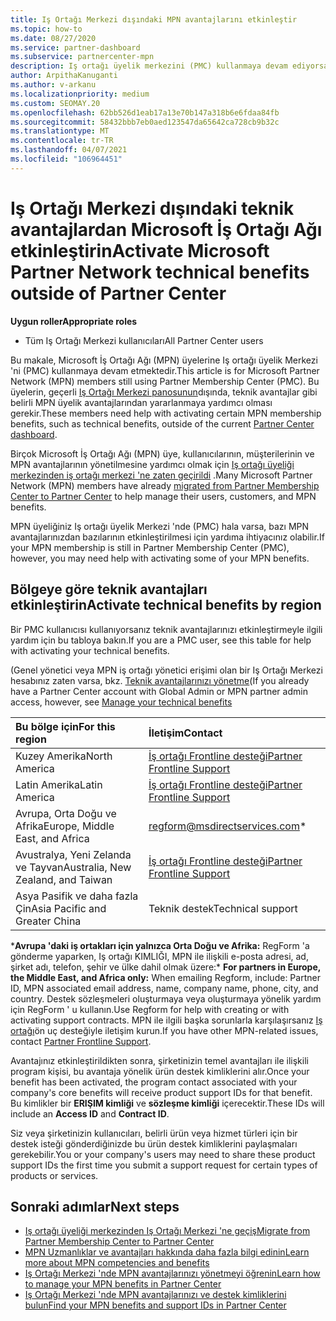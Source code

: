 ```yaml
---
title: Iş Ortağı Merkezi dışındaki MPN avantajlarını etkinleştir
ms.topic: how-to
ms.date: 08/27/2020
ms.service: partner-dashboard
ms.subservice: partnercenter-mpn
description: Iş ortağı üyelik merkezini (PMC) kullanmaya devam ediyorsanız, MPN teknik destek avantajlarınızı etkinleştirmeye ve size destek kimlikleri sunabilmeniz için kiminle iletişim kuracağınızı öğrenin.
author: ArpithaKanuganti
ms.author: v-arkanu
ms.localizationpriority: medium
ms.custom: SEOMAY.20
ms.openlocfilehash: 62bb526d1eab17a13e70b147a318b6e6fdaa84fb
ms.sourcegitcommit: 58432bbb7eb0aed123547da65642ca728cb9b32c
ms.translationtype: MT
ms.contentlocale: tr-TR
ms.lasthandoff: 04/07/2021
ms.locfileid: "106964451"
---
```

# <a name="activate-microsoft-partner-network-technical-benefits-outside-of-partner-center"></a><span data-ttu-id="78049-103">Iş Ortağı Merkezi dışındaki teknik avantajlardan Microsoft İş Ortağı Ağı etkinleştirin</span><span class="sxs-lookup"><span data-stu-id="78049-103">Activate Microsoft Partner Network technical benefits outside of Partner Center</span></span>


<span data-ttu-id="78049-104">**Uygun roller**</span><span class="sxs-lookup"><span data-stu-id="78049-104">**Appropriate roles**</span></span>

- <span data-ttu-id="78049-105">Tüm Iş Ortağı Merkezi kullanıcıları</span><span class="sxs-lookup"><span data-stu-id="78049-105">All Partner Center users</span></span>

<span data-ttu-id="78049-106">Bu makale, Microsoft İş Ortağı Ağı (MPN) üyelerine Iş ortağı üyelik Merkezi 'ni (PMC) kullanmaya devam etmektedir.</span><span class="sxs-lookup"><span data-stu-id="78049-106">This article is for Microsoft Partner Network (MPN) members still using Partner Membership Center (PMC).</span></span> <span data-ttu-id="78049-107">Bu üyelerin, geçerli [Iş Ortağı Merkezi panosunun](https://partner.microsoft.com/dashboard)dışında, teknik avantajlar gibi belirli MPN üyelik avantajlarından yararlanmaya yardımcı olması gerekir.</span><span class="sxs-lookup"><span data-stu-id="78049-107">These members need help with activating certain MPN membership benefits, such as technical benefits, outside of the current [Partner Center dashboard](https://partner.microsoft.com/dashboard).</span></span>

<span data-ttu-id="78049-108">Birçok Microsoft İş Ortağı Ağı (MPN) üye, kullanıcılarının, müşterilerinin ve MPN avantajlarının yönetilmesine yardımcı olmak için [Iş ortağı üyeliği merkezinden iş ortağı merkezi 'ne zaten geçirildi](prepare-pmc-pc-migration.md) .</span><span class="sxs-lookup"><span data-stu-id="78049-108">Many Microsoft Partner Network (MPN) members have already [migrated from Partner Membership Center to Partner Center](prepare-pmc-pc-migration.md) to help manage their users, customers, and MPN benefits.</span></span>

<span data-ttu-id="78049-109">MPN üyeliğiniz Iş ortağı üyelik Merkezi 'nde (PMC) hala varsa, bazı MPN avantajlarınızdan bazılarının etkinleştirilmesi için yardıma ihtiyacınız olabilir.</span><span class="sxs-lookup"><span data-stu-id="78049-109">If your MPN membership is still in Partner Membership Center (PMC), however, you may need help with activating some of your MPN benefits.</span></span>

## <a name="activate-technical-benefits-by-region"></a><span data-ttu-id="78049-110">Bölgeye göre teknik avantajları etkinleştirin</span><span class="sxs-lookup"><span data-stu-id="78049-110">Activate technical benefits by region</span></span>

<span data-ttu-id="78049-111">Bir PMC kullanıcısı kullanıyorsanız teknik avantajlarınızı etkinleştirmeyle ilgili yardım için bu tabloya bakın.</span><span class="sxs-lookup"><span data-stu-id="78049-111">If you are a PMC user, see this table for help with activating your technical benefits.</span></span>

<span data-ttu-id="78049-112">(Genel yönetici veya MPN iş ortağı yönetici erişimi olan bir Iş Ortağı Merkezi hesabınız zaten varsa, bkz. [Teknik avantajlarınızı yönetme](https://docs.microsoft.com/partner-center/manage-your-partner-network-benefits#manage-technical-benefits)</span><span class="sxs-lookup"><span data-stu-id="78049-112">(If you already have a Partner Center account with Global Admin or MPN partner admin access, however, see [Manage your technical benefits](https://docs.microsoft.com/partner-center/manage-your-partner-network-benefits#manage-technical-benefits)</span></span>

|<span data-ttu-id="78049-113">Bu bölge için</span><span class="sxs-lookup"><span data-stu-id="78049-113">For this region</span></span>  | <span data-ttu-id="78049-114">İletişim</span><span class="sxs-lookup"><span data-stu-id="78049-114">Contact</span></span> |
|:--------|:------------|
|<span data-ttu-id="78049-115">Kuzey Amerika</span><span class="sxs-lookup"><span data-stu-id="78049-115">North America</span></span>  | [<span data-ttu-id="78049-116">İş ortağı Frontline desteği</span><span class="sxs-lookup"><span data-stu-id="78049-116">Partner Frontline Support</span></span>](https://partner.microsoft.com/support?issueid=300-0042)  |
|<span data-ttu-id="78049-117">Latin Amerika</span><span class="sxs-lookup"><span data-stu-id="78049-117">Latin America</span></span>  | [<span data-ttu-id="78049-118">İş ortağı Frontline desteği</span><span class="sxs-lookup"><span data-stu-id="78049-118">Partner Frontline Support</span></span>](https://partner.microsoft.com/support?issueid=300-0042)  |
|<span data-ttu-id="78049-119">Avrupa, Orta Doğu ve Afrika</span><span class="sxs-lookup"><span data-stu-id="78049-119">Europe, Middle East, and Africa</span></span>  | [regform@msdirectservices.com](mailto:regform@msdirectservices.com)*  |
|<span data-ttu-id="78049-120">Avustralya, Yeni Zelanda ve Tayvan</span><span class="sxs-lookup"><span data-stu-id="78049-120">Australia, New Zealand, and Taiwan</span></span>  | [<span data-ttu-id="78049-121">İş ortağı Frontline desteği</span><span class="sxs-lookup"><span data-stu-id="78049-121">Partner Frontline Support</span></span>](https://partner.microsoft.com/support?issueid=300-0042)  |
|<span data-ttu-id="78049-122">Asya Pasifik ve daha fazla Çin</span><span class="sxs-lookup"><span data-stu-id="78049-122">Asia Pacific and Greater China</span></span>  | <span data-ttu-id="78049-123">Teknik destek</span><span class="sxs-lookup"><span data-stu-id="78049-123">Technical support</span></span>  |

<span data-ttu-id="78049-124">\***Avrupa 'daki iş ortakları için yalnızca Orta Doğu ve Afrika:** RegForm 'a gönderme yaparken, Iş ortağı KIMLIĞI, MPN ile ilişkili e-posta adresi, ad, şirket adı, telefon, şehir ve ülke dahil olmak üzere:</span><span class="sxs-lookup"><span data-stu-id="78049-124">\* **For partners in Europe, the Middle East, and Africa only:** When emailing Regform, include: Partner ID, MPN associated email address, name, company name, phone, city, and country.</span></span> <span data-ttu-id="78049-125">Destek sözleşmeleri oluşturmaya veya oluşturmaya yönelik yardım için RegForm ' u kullanın.</span><span class="sxs-lookup"><span data-stu-id="78049-125">Use Regform for help with creating or with activating support contracts.</span></span> <span data-ttu-id="78049-126">MPN ile ilgili başka sorunlarla karşılaşırsanız [Iş ortağı](https://partner.microsoft.com/support?issueid=300-0042)ön uç desteğiyle iletişim kurun.</span><span class="sxs-lookup"><span data-stu-id="78049-126">If you have other MPN-related issues, contact [Partner Frontline Support](https://partner.microsoft.com/support?issueid=300-0042).</span></span>

<span data-ttu-id="78049-127">Avantajınız etkinleştirildikten sonra, şirketinizin temel avantajları ile ilişkili program kişisi, bu avantaja yönelik ürün destek kimliklerini alır.</span><span class="sxs-lookup"><span data-stu-id="78049-127">Once your benefit has been activated, the program contact associated with your company's core benefits will receive product support IDs for that benefit.</span></span> <span data-ttu-id="78049-128">Bu kimlikler bir **ERIŞIM kimliği** ve **sözleşme kimliği** içerecektir.</span><span class="sxs-lookup"><span data-stu-id="78049-128">These IDs will include an **Access ID** and **Contract ID**.</span></span> 

<span data-ttu-id="78049-129">Siz veya şirketinizin kullanıcıları, belirli ürün veya hizmet türleri için bir destek isteği gönderdiğinizde bu ürün destek kimliklerini paylaşmaları gerekebilir.</span><span class="sxs-lookup"><span data-stu-id="78049-129">You or your company's users may need to share these product support IDs the first time you submit a support request for certain types of products or services.</span></span>

## <a name="next-steps"></a><span data-ttu-id="78049-130">Sonraki adımlar</span><span class="sxs-lookup"><span data-stu-id="78049-130">Next steps</span></span>

- [<span data-ttu-id="78049-131">Iş ortağı üyeliği merkezinden Iş Ortağı Merkezi 'ne geçiş</span><span class="sxs-lookup"><span data-stu-id="78049-131">Migrate from Partner Membership Center to Partner Center</span></span>](prepare-pmc-pc-migration.md)
- [<span data-ttu-id="78049-132">MPN Uzmanlıklar ve avantajları hakkında daha fazla bilgi edinin</span><span class="sxs-lookup"><span data-stu-id="78049-132">Learn more about MPN competencies and benefits</span></span>](learn-about-competencies.md)
- [<span data-ttu-id="78049-133">Iş Ortağı Merkezi 'nde MPN avantajlarınızı yönetmeyi öğrenin</span><span class="sxs-lookup"><span data-stu-id="78049-133">Learn how to manage your MPN benefits in Partner Center</span></span>](manage-your-partner-network-benefits.md)
- [<span data-ttu-id="78049-134">Iş Ortağı Merkezi 'nde MPN avantajlarınızı ve destek kimliklerini bulun</span><span class="sxs-lookup"><span data-stu-id="78049-134">Find your MPN benefits and support IDs in Partner Center</span></span>](mpn-find-benefits.md)
